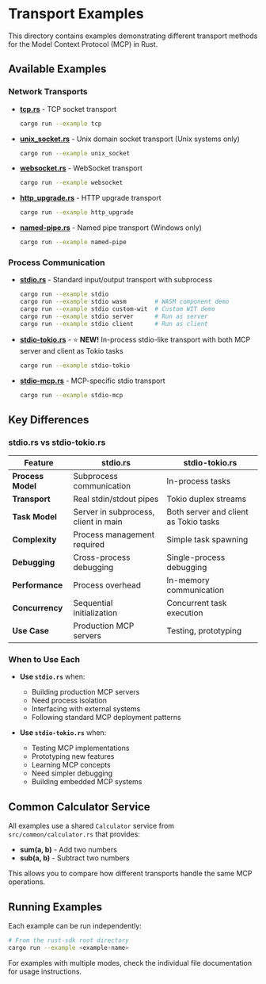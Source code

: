 # Transport Examples

This directory contains examples demonstrating different transport methods for the Model Context Protocol (MCP) in Rust.

## Available Examples

### Network Transports

- **[tcp.rs](src/tcp.rs)** - TCP socket transport
  ```bash
  cargo run --example tcp
  ```

- **[unix_socket.rs](src/unix_socket.rs)** - Unix domain socket transport (Unix systems only)
  ```bash
  cargo run --example unix_socket
  ```

- **[websocket.rs](src/websocket.rs)** - WebSocket transport
  ```bash
  cargo run --example websocket
  ```

- **[http_upgrade.rs](src/http_upgrade.rs)** - HTTP upgrade transport
  ```bash
  cargo run --example http_upgrade
  ```

- **[named-pipe.rs](src/named-pipe.rs)** - Named pipe transport (Windows only)
  ```bash
  cargo run --example named-pipe
  ```

### Process Communication

- **[stdio.rs](src/stdio.rs)** - Standard input/output transport with subprocess
  ```bash
  cargo run --example stdio
  cargo run --example stdio wasm        # WASM component demo
  cargo run --example stdio custom-wit  # Custom WIT demo
  cargo run --example stdio server      # Run as server
  cargo run --example stdio client      # Run as client
  ```

- **[stdio-tokio.rs](src/stdio-tokio.rs)** - ⭐ **NEW!** In-process stdio-like transport with both MCP server and client as Tokio tasks
  ```bash
  cargo run --example stdio-tokio
  ```

- **[stdio-mcp.rs](src/stdio-mcp.rs)** - MCP-specific stdio transport
  ```bash
  cargo run --example stdio-mcp
  ```

## Key Differences

### stdio.rs vs stdio-tokio.rs

| Feature | stdio.rs | stdio-tokio.rs |
|---------|----------|----------------|
| **Process Model** | Subprocess communication | In-process tasks |
| **Transport** | Real stdin/stdout pipes | Tokio duplex streams |
| **Task Model** | Server in subprocess, client in main | Both server and client as Tokio tasks |
| **Complexity** | Process management required | Simple task spawning |
| **Debugging** | Cross-process debugging | Single-process debugging |
| **Performance** | Process overhead | In-memory communication |
| **Concurrency** | Sequential initialization | Concurrent task execution |
| **Use Case** | Production MCP servers | Testing, prototyping |

### When to Use Each

- **Use `stdio.rs`** when:
  - Building production MCP servers
  - Need process isolation
  - Interfacing with external systems
  - Following standard MCP deployment patterns

- **Use `stdio-tokio.rs`** when:
  - Testing MCP implementations
  - Prototyping new features
  - Learning MCP concepts
  - Need simpler debugging
  - Building embedded MCP systems

## Common Calculator Service

All examples use a shared `Calculator` service from `src/common/calculator.rs` that provides:

- **sum(a, b)** - Add two numbers
- **sub(a, b)** - Subtract two numbers

This allows you to compare how different transports handle the same MCP operations.

## Running Examples

Each example can be run independently:

```bash
# From the rust-sdk root directory
cargo run --example <example-name>
```

For examples with multiple modes, check the individual file documentation for usage instructions.
